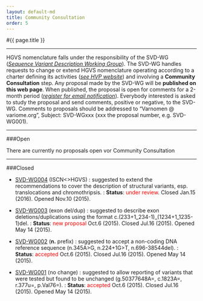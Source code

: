 ```yaml
---
layout: default-md
title: Community Consultation
order: 5
---
```


#{{ page.title }}

* * * 

HGVS nomenclature falls under the responsibility of the SVD-WG ([_Sequence Variant Description Working Group_](/bg-material/basics/)). The SVD-WG handles requests to change or extend HGVS nomenclature operating according to a charter defining its activities ([_see HVP website_](http://www.humanvariomeproject.org/sdp/wg04-sequence-variant-description-committee.html)) and involving a **Community Consultation** step. Any proposal made by the SVD-WG will be **published on this web page**. When published, the proposal is open for comments for a 2-month period ([_register for email notification_](/bg-material/basics/)). Everybody interested is asked to study the proposal and send comments, positive or negative, to the SVD-WG. Comments to proposals should be addressed to “Varnomen @ variome.org”, Subject: SVD-WGxxx (xxx the proposal number, e.g. SVD-WG001).

* * *

###Open

There are currently no proposals open vor Community Consultation

* * *

###Closed

*	[SVD-WG004](http://www.hgvs.org/mutnomen/comments004.html) (ISCN<>HGVS)
	:	suggested to extend the recommendations to cover the description of structural variants, esp. translocations and chromothripsis.
	:	**Status**: <font color="red">under review</font>. Closed Jan.15 (2016). Opened Nov.10 (2015).

*	[SVD-WG003](http://www.hgvs.org/mutnomen/accepted003.html) (exon del/dup)
	:	suggested to describe exon deletions/duplications using the format c.(233+1_234-1)_(1234+1_1235-1)del.
	:	**Status**: <font color="red">new proposal</font> Oct.6 (2015). Closed Jul.16 (2015). Opened May 14 (2015).
	
*	[SVD-WG002](http://www.hgvs.org/mutnomen/accepted002.html) (**n.** prefix)
	:	suggested to accept a non-coding DNA reference sequence (n.345A>G, n.224+1G>T, n.696-38544del).
	:	**Status**: <font color="red">accepted</font> Oct.6 (2015). Closed Jul.16 (2015). Opened May 14 (2015).
		
*	[SVD-WG001](http://www.hgvs.org/mutnomen/accepted001.html) (no change)
	:	suggested to allow reporting of variants that were tested but found to be unchanged (g.50377648A=, c.1823A=, r.377u=, p.Val76=). 
	:	**Status**: <font color="red">accepted</font> Oct.6 (2015). Closed Jul.16 (2015). Opened May 14 (2015).
